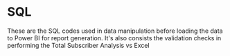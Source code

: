 # SQL

These are the SQL codes used in data manipulation before loading the data to Power BI for report generation. It's also consists the validation checks in performing the Total Subscriber Analysis vs Excel

 
